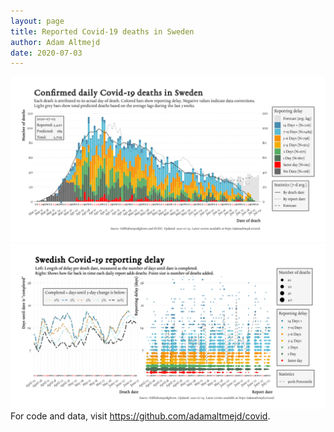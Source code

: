 ```yaml
---
layout: page
title: Reported Covid-19 deaths in Sweden
author: Adam Altmejd
date: 2020-07-03
---
```


![Graph of Swedish Covid-19 deaths with reporting delay.](deaths_lag_sweden_2020-07-03.png "Swedish Covid-19 deaths.")
![Graph of Swedish Covid-19 reporting delay in daily deaths.](lag_trend_sweden_2020-07-03.png "Trend in Swedish Covid-19 mortality reporting delay.")
For code and data, visit <https://github.com/adamaltmejd/covid>.
